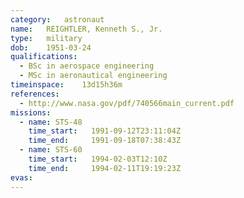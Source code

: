 ```yaml
---
category:	astronaut
name:	REIGHTLER, Kenneth S., Jr.
type:	military
dob:	1951-03-24
qualifications:
  - BSc in aerospace engineering
  - MSc in aeronautical engineering
timeinspace:	13d15h36m
references:
  - http://www.nasa.gov/pdf/740566main_current.pdf
missions:
  - name: STS-48
    time_start:   1991-09-12T23:11:04Z
    time_end:     1991-09-18T07:38:43Z
  - name: STS-60
    time_start:   1994-02-03T12:10Z
    time_end:     1994-02-11T19:19:23Z
evas:
---
```

